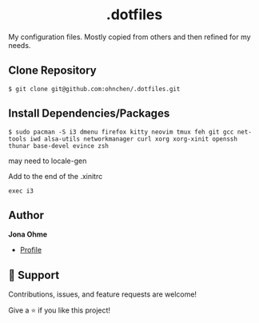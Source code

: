 <h1 align="center">.dotfiles</h1>
My configuration files. Mostly copied from others and then refined for my needs.

## Clone Repository
```console
$ git clone git@github.com:ohnchen/.dotfiles.git
```
## Install Dependencies/Packages
```console
$ sudo pacman -S i3 dmenu firefox kitty neovim tmux feh git gcc net-tools iwd alsa-utils networkmanager curl xorg xorg-xinit openssh thunar base-devel evince zsh 
```

may need to locale-gen

Add to the end of the .xinitrc
```
exec i3
```
## Author

**Jona Ohme**

- [Profile](https://github.com/ohnchen "ohnchen")

## 🤝 Support

Contributions, issues, and feature requests are welcome!

Give a ⭐️ if you like this project!
